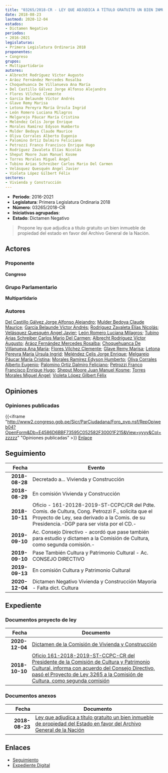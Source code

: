 ```yaml
---
title: "03265/2018-CR - LEY QUE ADJUDICA A TÍTULO GRATUITO UN BIEN INMUEBLE DE PROPIEDAD DEL ESTADO EN FAVOR DEL ARCHIVO GENERAL DE LA NACIÓN"
date: 2018-08-23
lastmod: 2020-12-04
estados:
- Dictamen Negativo
periodos:
- 2016-2021
legislaturas:
- Primera Legislatura Ordinaria 2018
proponentes:
- Congreso
grupos:
- Multipartidario
autores:
- Albrecht Rodríguez Víctor Augusto
- Aráoz Fernández Mercedes Rosalba
- Choquehuanca De Villanueva Ana María
- Del Castillo Gálvez Jorge Alfonso Alejandro
- Flores Vílchez Clemente
- García Belaunde Víctor Andrés
- Glave Remy Marisa
- Letona Pereyra María Úrsula Ingrid
- León Romero Luciana Milagros
- Melgarejo Páucar María Cristina
- Meléndez Celis Jorge Enrique
- Morales Ramírez Edyson Humberto
- Mulder Bedoya Claude Maurice
- Oliva Corrales Alberto Eugenio
- Palomino Ortiz Dalmiro Feliciano
- Petrozzi Franco Francisco Enrique Hugo
- Rodríguez Zavaleta Elías Nicolás
- Sheput Moore Juan Manuel Kosme
- Torres Morales Miguel Ángel
- Tubino Arias Schreiber Carlos Mario Del Carmen
- Velásquez Quesquén Angel Javier
- Violeta López Gilbert Félix
sectores:
- Vivienda y Construcción
---
```

- **Periodo**: 2016-2021
- **Legislatura**: Primera Legislatura Ordinaria 2018
- **Número**: 03265/2018-CR
- **Iniciativas agrupadas**: 
- **Estado**: Dictamen Negativo

> Propone ley que adjudica a título gratuito un bien inmueble de propiedad del estado en favor del Archivo General de la Nación.


## Actores

### Proponente

**Congreso**

### Grupo Parlamentario

**Multipartidario**

### Autores

[Del Castillo Gálvez Jorge Alfonso Alejandro](mailto:mailto:jdelcastillo@congreso.gob.pe); [Mulder Bedoya Claude Maurice](mailto:mailto:mmulder@congreso.gob.pe); [García Belaunde Víctor Andrés](mailto:mailto:vgarciabelaunde@congreso.gob.pe); [Rodríguez Zavaleta Elías Nicolás](mailto:mailto:erodriguez@congreso.gob.pe); [Velásquez Quesquén Angel Javier](mailto:mailto:jvelasquezq@congreso.gob.pe); [León Romero Luciana Milagros](mailto:mailto:lleon@congreso.gob.pe); [Tubino Arias Schreiber Carlos Mario Del Carmen](mailto:mailto:ctubino@congreso.gob.pe); [Albrecht Rodríguez Víctor Augusto](mailto:mailto:valbrecht@congreso.gob.pe); [Aráoz Fernández Mercedes Rosalba](mailto:mailto:maraoz@congreso.gob.pe); [Choquehuanca De Villanueva Ana María](mailto:mailto:achoquehuanca@congreso.gob.pe); [Flores Vílchez Clemente](mailto:mailto:cflores@congreso.gob.pe); [Glave Remy Marisa](mailto:mailto:mglave@congreso.gob.pe); [Letona Pereyra María Úrsula Ingrid](mailto:mailto:mletona@congreso.gob.pe); [Meléndez Celis Jorge Enrique](mailto:mailto:jmelendez@congreso.gob.pe); [Melgarejo Páucar María Cristina](mailto:mailto:mmelgarejo@congreso.gob.pe); [Morales Ramírez Edyson Humberto](mailto:mailto:emorales@congreso.gob.pe); [Oliva Corrales Alberto Eugenio](mailto:mailto:aoliva@congreso.gob.pe); [Palomino Ortiz Dalmiro Feliciano](mailto:mailto:dfpalomino@congreso.gob.pe); [Petrozzi Franco Francisco Enrique Hugo](mailto:mailto:fpetrozzi@congreso.gob.pe); [Sheput Moore Juan Manuel Kosme](mailto:mailto:jsheput@congreso.gob.pe); [Torres Morales Miguel Ángel](mailto:mailto:mtorresm@congreso.gob.pe); [Violeta López Gilbert Félix](mailto:mailto:gvioleta@congreso.gob.pe)

## Opiniones

### Opiniones publicadas

{{<iframe "http://www2.congreso.gob.pe/Sicr/ParCiudadana/Foro_pvp.nsf/RepOpiweb04?OpenForm&Db=E4586D6BBF73595C052582F30001F215&View=yyyy&Col=zzzzz" "Opiniones publicadas" >}}
[Enlace](http://www2.congreso.gob.pe/Sicr/ParCiudadana/Foro_pvp.nsf/RepOpiweb04?OpenForm&Db=E4586D6BBF73595C052582F30001F215&View=yyyy&Col=zzzzz)


## Seguimiento

| Fecha | Evento |
|------:|--------|
| **2018-08-28** | Decretado a... Vivienda y Construcción |
| **2018-08-29** | En comisión Vivienda y Construcción |
| **2018-10-11** | Oficio - 161-20128-2019-ST-CCPC/CR del Pdte. Comis. de Cultura, Cong. Petrozzi F., solicita que el Proyecto de Ley, sea derivado a la Comis. de su Presidencia.-DGP para ser vista por el CD.- |
| **2019-09-10** | Ac. Consejo Directivo - acordó que pase también para estudio y dictamen a la Comisión de Cultura, como segunda comisión.- |
| **2019-09-10** | Pase También Cultura y Patrimonio Cultural - Ac. CONSEJO DIRECTIVO |
| **2019-09-13** | En comisión Cultura y Patrimonio Cultural |
| **2020-12-04** | Dictamen Negativo Vivienda y Construcción Mayoria - Falta dict. Cultura |

## Expediente

### Documentos proyecto de ley

| Fecha | Documento |
|------:|-----------|
| **2020-12-04** | [Dictamen de la Comisión de Vivienda y Construcción](http://www.leyes.congreso.gob.pe/Documentos/2016_2021/Dictamenes/Proyectos_de_Ley/03265DC24MAY20201204.pdf) |
| **2018-10-10** | [Oficio 161-2018-2019-ST-CCPC-CR del Presidente de la Comisión de Cultura y Patrimonio Cultural, informa con acuerdo del Consejo Directivo, pasó el Proyecto de Ley 3265 a la Comisión de Cultura, como segunda comisión](http://www.leyes.congreso.gob.pe/Documentos/2016_2021/Consejo_Directivo/Pedidos_Pase_a_Comision/OFICIO-161-2018-2019-ST-CCPC-CR..pdf) |

### Documentos anexos

| Fecha | Documento |
|------:|-----------|
| **2018-08-23** | [Ley que adjudica a título gratuito un bien inmueble de propiedad del Estado en favor del Archivo General de la Nación](http://www.leyes.congreso.gob.pe/Documentos/2016_2021/Proyectos_de_Ley_y_de_Resoluciones_Legislativas/PL0326520180823.pdf) |

## Enlaces

- [Seguimiento](http://www2.congreso.gob.pe/Sicr/TraDocEstProc/CLProLey2016.nsf/f7fff46988ca05b1052578e100829cc7/a309f85a101228bf052582f3000225d4?OpenDocument)
- [Expediente Digital](http://www2.congreso.gob.pe/Sicr/TraDocEstProc/Expvirt_2011.nsf/visbusqptramdoc1621/03265?opendocument)

